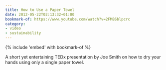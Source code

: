 ```yaml
---
title: How to Use a Paper Towel
date: 2012-05-22T02:13:32+01:00
bookmark-of: https://www.youtube.com/watch?v=2FMBSblpcrc
category:
- video
- sustainability
---
```

{% include 'embed' with bookmark-of %}

A short yet entertaining TEDx presentation by Joe Smith on how to dry your hands using only a single paper towel.
